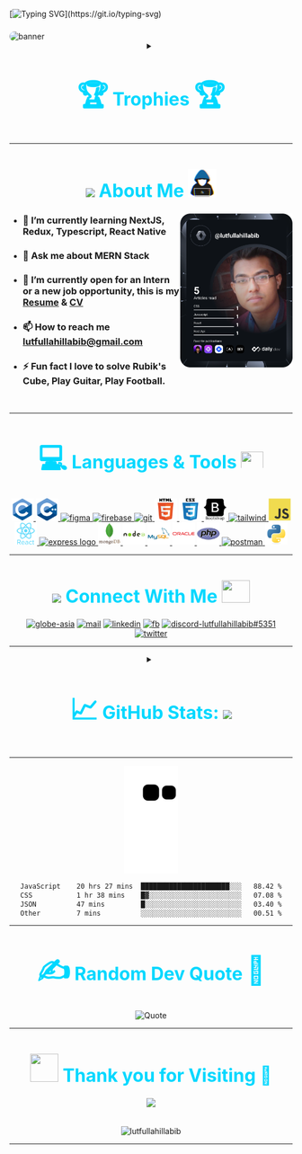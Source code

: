 [![Typing SVG](https://readme-typing-svg.herokuapp.com?font=Akaya+Telivigala&size=65&pause=1000&color=00D8FF&center=true&vCenter=true&width=900&height=100&lines=Hi+%F0%9F%91%8B%F0%9F%8F%BD+%2C+I'm+Md.+Lutfullahil+Labib.;I'm+a+Web+Developer.;Feel+Free+to+Get+in+Touch.+%F0%9F%98%8A;Nice+to+Meet+You..!!)](https://git.io/typing-svg)

###

<!-- ![Banner](https://github.com/lutfullahillabib/lutfullahillabib/blob/main/LLL-Banner.gif) -->

<!-- ![Banner](https://i.ibb.co/jJkMM8Y/LLL-Banner.png) -->

<!-- ![Banner](https://i.ibb.co/R91pYNB/LLL-Banner.gif) -->

<img src='https://i.ibb.co/R91pYNB/LLL-Banner.gif' alt='banner' style=" border-radius: 10px" >

<!-- <h1 align="center">Hi 👋, I'm Md. Lutfullahil Labib</h1>
<h3 align="center">A passionate Web Developer from Bangladesh</h3> -->

<!-- <p align="left"> <img src="https://komarev.com/ghpvc/?username=lutfullahillabib&label=Profile%20views&color=0e75b6&style=flat" alt="lutfullahillabib" /> </p> -->


<!-- <details align="center"> -->
<details >

**<summary align="center" ><h1 style="color:#00D8FF;font-size:32px;" > <span style="font-size:50px">🏆</span> Trophies <span style="font-size:50px">🏆</span> </h1></summary>**

<p align="center"> <a href="https://github.com/ryo-ma/github-profile-trophy"><img src="https://github-profile-trophy.vercel.app/?username=lutfullahillabib&theme=algolia" alt="lutfullahillabib" /></a> </p>

</details>

---

**<h1 style="color:#00D8FF;font-size:32px;"  align="center" > <img src="https://emojis.slackmojis.com/emojis/images/1531849430/4246/blob-sunglasses.gif?1531849430" width="50"/> **About Me** <picture><img src = "https://github.com/0xAbdulKhalid/0xAbdulKhalid/raw/main/assets/mdImages/about_me.gif" width="50px"></picture> </h1>**

<!-- # -->
<!-- --- -->

<!-- <img align="right" alt="coding" width="400" src="https://i.pinimg.com/originals/e8/f4/53/e8f453469a3ec97ecd354df465d73913.gif"> -->

<div align="left">

<!-- <a href="https://app.daily.dev/lutfullahillabib"><img align='right' src="https://api.daily.dev/devcards/0c1ebcf21d95449d95fb46f6c7808e21.png?r=1h9" width="400" alt="Md. Lutfullahil Labib's Dev Card"/></a> -->

<!-- 0c1ebcf21d95449d95fb46f6c7808e21 -->

<a href="https://app.daily.dev/lutfullahillabib"><img align='right' src="https://github.com/lutfullahillabib/lutfullahillabib/blob/main/devcard.svg" width="200" alt="LLL Dev Card"/></a>

</div>

- ### 🌱 I’m currently learning **NextJS, Redux, Typescript, React Native**

- ### 💬 Ask me about **MERN Stack**

- ### 📄 I’m currently open for an Intern or a new job opportunity, this is my **[Resume](https://drive.google.com/file/d/1E7ppUhCtNuwkt05czFztrBdtu5Fz87tE/view?usp=sharing)** & **[CV](https://drive.google.com/file/d/1XKhqEtqAi8bAjOgs9kliahKjiNTLV0gC/view?usp=sharing)**

- ### 📫 How to reach me **lutfullahillabib@gmail.com**

- ### ⚡ Fun fact **I love to solve Rubik's Cube, Play Guitar, Play Football.**

<br/>

---

**<h1 style="color:#00D8FF;font-size:32px;"  align="center"> <span style="font-size:50px">💻</span> Languages & Tools <img src = "https://raw.githubusercontent.com/rahulbanerjee26/githubProfileReadmeGenerator/main/gifs/code.gif" width = 40px height=30px> </h1>**

<!-- <br clear="both"> -->

<!-- <h3 align="left">Languages and Tools:</h3> -->

<!-- <hr/> -->

<p align="center"> <a href="https://www.cprogramming.com/" target="_blank" rel="noreferrer"> <img src="https://raw.githubusercontent.com/devicons/devicon/master/icons/c/c-original.svg" alt="c" width="40" height="40"/> </a> <a href="https://www.w3schools.com/cpp/" target="_blank" rel="noreferrer"> <img src="https://raw.githubusercontent.com/devicons/devicon/master/icons/cplusplus/cplusplus-original.svg" alt="cplusplus" width="40" height="40"/> </a> <a href="https://www.figma.com/" target="_blank" rel="noreferrer"> <img src="https://www.vectorlogo.zone/logos/figma/figma-icon.svg" alt="figma" width="40" height="40"/> </a> <a href="https://firebase.google.com/" target="_blank" rel="noreferrer"> <img src="https://www.vectorlogo.zone/logos/firebase/firebase-icon.svg" alt="firebase" width="40" height="40"/> </a> <a href="https://git-scm.com/" target="_blank" rel="noreferrer"> <img src="https://www.vectorlogo.zone/logos/git-scm/git-scm-icon.svg" alt="git" width="40" height="40"/> </a> <a href="https://www.w3.org/html/" target="_blank" rel="noreferrer"> <img src="https://raw.githubusercontent.com/devicons/devicon/master/icons/html5/html5-original-wordmark.svg" alt="html5" width="40" height="40"/> </a> <a href="https://www.w3schools.com/css/" target="_blank" rel="noreferrer"> <img src="https://raw.githubusercontent.com/devicons/devicon/master/icons/css3/css3-original-wordmark.svg" alt="css3" width="40" height="40"/> </a> <a href="https://getbootstrap.com" target="_blank" rel="noreferrer"> <img src="https://raw.githubusercontent.com/devicons/devicon/master/icons/bootstrap/bootstrap-plain-wordmark.svg" alt="bootstrap" width="40" height="40"/> </a> <a href="https://tailwindcss.com/" target="_blank" rel="noreferrer"> <img src="https://www.vectorlogo.zone/logos/tailwindcss/tailwindcss-icon.svg" alt="tailwind" width="40" height="40"/> </a> <a href="https://developer.mozilla.org/en-US/docs/Web/JavaScript" target="_blank" rel="noreferrer"> <img src="https://raw.githubusercontent.com/devicons/devicon/master/icons/javascript/javascript-original.svg" alt="javascript" width="40" height="40"/> </a> <a href="https://reactjs.org/" target="_blank" rel="noreferrer"> <img src="https://raw.githubusercontent.com/devicons/devicon/master/icons/react/react-original-wordmark.svg" alt="react" width="40" height="40"/> </a> <a href="https://expressjs.com" target="_blank" rel="noreferrer"> <img src="https://i.ibb.co/1fS17jF/icons8-express-js-512.png" height="40" width="52" alt="express logo" /> </a> <a href="https://www.mongodb.com/" target="_blank" rel="noreferrer"> <img src="https://raw.githubusercontent.com/devicons/devicon/master/icons/mongodb/mongodb-original-wordmark.svg" alt="mongodb" width="40" height="40"/> </a> <a href="https://nodejs.org" target="_blank" rel="noreferrer"> <img src="https://raw.githubusercontent.com/devicons/devicon/master/icons/nodejs/nodejs-original-wordmark.svg" alt="nodejs" width="40" height="40"/> </a> <a href="https://www.mysql.com/" target="_blank" rel="noreferrer"> <img src="https://raw.githubusercontent.com/devicons/devicon/master/icons/mysql/mysql-original-wordmark.svg" alt="mysql" width="40" height="40"/> </a> <a href="https://www.oracle.com/" target="_blank" rel="noreferrer"> <img src="https://raw.githubusercontent.com/devicons/devicon/master/icons/oracle/oracle-original.svg" alt="oracle" width="40" height="40"/> </a> <a href="https://www.php.net" target="_blank" rel="noreferrer"> <img src="https://raw.githubusercontent.com/devicons/devicon/master/icons/php/php-original.svg" alt="php" width="40" height="40"/> </a> <a href="https://postman.com" target="_blank" rel="noreferrer"> <img src="https://www.vectorlogo.zone/logos/getpostman/getpostman-icon.svg" alt="postman" width="40" height="40"/> </a> <a href="https://www.python.org" target="_blank" rel="noreferrer"> <img src="https://raw.githubusercontent.com/devicons/devicon/master/icons/python/python-original.svg" alt="python" width="40" height="40"/> </a> </p>

 <!-- <a href="https://nextjs.org/" target="_blank" rel="noreferrer"> <img src="https://cdn.worldvectorlogo.com/logos/nextjs-2.svg" alt="nextjs" width="40" height="40"/> </a> -->

 <!-- <a href="https://redux.js.org" target="_blank" rel="noreferrer"> <img src="https://raw.githubusercontent.com/devicons/devicon/master/icons/redux/redux-original.svg" alt="redux" width="40" height="40"/> </a> -->

 <!-- <a href="https://www.typescriptlang.org/" target="_blank" rel="noreferrer"> <img src="https://raw.githubusercontent.com/devicons/devicon/master/icons/typescript/typescript-original.svg" alt="typescript" width="40" height="40"/> </a>  -->

 <!-- <img src="https://cdn.jsdelivr.net/gh/devicons/devicon/icons/sass/sass-original.svg" height="40" width="52" alt="sass logo"  /> -->

 <!-- <a href="https://nodejs.org" target="_blank" rel="noreferrer"> <img src="https://cdn.jsdelivr.net/gh/devicons/devicon/icons/nodejs/nodejs-original.svg" height="40" width="52" alt="nodejs logo"  /> </a>  -->

 <!-- <a href="https://expressjs.com" target="_blank" rel="noreferrer"> <img src="https://raw.githubusercontent.com/devicons/devicon/master/icons/express/express-original-wordmark.svg" alt="express" width="40" height="40"/> </a>  -->

 <!-- <a href="https://expressjs.com" target="_blank" rel="noreferrer"> <img src="https://github.com/lutfullahillabib/lutfullahillabib/blob/main/exp.svg" height="40" width="52" alt="express logo" /> </a>  -->

<hr/>

**<h1 style="color:#00D8FF;font-size:32px;"  align="center"><img src='https://camo.githubusercontent.com/d07fd255b6713580984a96adcb138c5b1a5f66e6b5998cf1bfa42c705e21c513/68747470733a2f2f6d65646961322e67697068792e636f6d2f6d656469612f616c3767726b6272434368544150456679682f67697068792e6769663f6369643d656366303565343761306e336769316266716e74716d6f62386739616964316f796a327772336473336d67373030626c267269643d67697068792e676966'  width="50px"> Connect With Me <img src='https://raw.githubusercontent.com/rahulbanerjee26/githubProfileReadmeGenerator/main/gifs/handShake.gif' width="50px" height="40px"> </h1>**

<!-- <br clear="both"> -->

<!-- <h3 align="left">Connect with me:</h3> -->

<p align="center"> <a href="https://labib-portfolio-main.web.app/" target="_blank"><img src="https://img.icons8.com/3d-fluency/100/null/globe-asia.png" alt='globe-asia' height='40' width="40"/></a> <a href="mailto:lutfullahillabib@gmail.com" target="_blank"><img src="https://img.icons8.com/3d-fluency/100/null/mail.png" alt='mail' height='40' width="40"/></a> <a href="https://linkedin.com/in/lutfullahillabib/" target="_blank"><img src="https://img.icons8.com/3d-fluency/1500/null/linkedin.png" alt='linkedin' height='40' width="40"/></a> <a href="https://www.facebook.com/lutfullahil.labib/" target="_blank"><img src="https://img.icons8.com/3d-fluency/1500/null/facebook-circled.png" alt='fb' height='40' width="40"/></a> <a href="https://discord.com/users/1008511234255101963" target="_blank"><img src="https://img.icons8.com/3d-fluency/1500/null/discord-logo.png" alt='discord-lutfullahillabib#5351' height='40' width="40"/></a> <a href="https://twitter.com/lutfullahillab" target="_blank"><img src="https://img.icons8.com/3d-fluency/1500/null/twitter-circled.png" alt='twitter' height='40' width="40"/></a> </p>

<!-- <a href="https://wa.me/+8801911302979" target="_blank"><img src="https://img.icons8.com/3d-fluency/1500/null/whatsapp.png" alt='whatsapp' height='40' width="40"/></a> -->

<!-- <a href="https://labib-portfolio-main.web.app/" target="_blank"><img src="https://img.icons8.com/3d-fluency/1500/null/cursor.png" alt='cursor' height='40' width="40"/></a> -->

<!-- <a href="mailto:lutfullahillabib@gmail.com" target="_blank"><img src="https://img.icons8.com/3d-fluency/1500/null/gmail.png" alt='gmail' height='40' width="40"/></a> -->

<!-- <a href="mailto:lutfullahillabib@gmail.com" target="_blank"><img src="https://img.icons8.com/3d-fluency/100/null/filled-message.png" alt='filled-message' height='40' width="40"/></a>  -->

<!--  -->

<!-- <a href="https://twitter.com/lutfullahillab" target="_blank"><img align="center" src="https://raw.githubusercontent.com/rahuldkjain/github-profile-readme-generator/master/src/images/icons/Social/twitter.svg" alt="lutfullahillab" height="30" width="40" /></a> -->

<!-- <a href="https://linkedin.com/in/lutfullahillabib" target="_blank"><img align="center" src="https://raw.githubusercontent.com/rahuldkjain/github-profile-readme-generator/master/src/images/icons/Social/linked-in-alt.svg" alt="lutfullahillabib" height="30" width="40" /></a> -->

<!-- <a href="https://stackoverflow.com/users/20689165/md-lutfullahil-labib" target="_blank"><img align="center" src="https://raw.githubusercontent.com/rahuldkjain/github-profile-readme-generator/master/src/images/icons/Social/stack-overflow.svg" alt="20689165/md-lutfullahil-labib" height="30" width="40" /></a> -->

<!-- <a href="https://fb.com/lutfullahil.labib" target="_blank"><img align="center" src="https://raw.githubusercontent.com/rahuldkjain/github-profile-readme-generator/master/src/images/icons/Social/facebook.svg" alt="lutfullahil.labib" height="30" width="40" /></a> -->

<!-- <a href="https://discord.com/users/1008511234255101963" target="_blank"><img align="center" src="https://raw.githubusercontent.com/rahuldkjain/github-profile-readme-generator/master/src/images/icons/Social/discord.svg" alt="lutfullahillabib#5351" height="40" width="40" /></a> -->

<!-- <img src="https://img.icons8.com/3d-fluency/1500/null/facebook-messenger.png" alt='messenger' height='40' width="40"/> -->

<!-- <img src="https://img.icons8.com/3d-fluency/1500/null/telegram.png" alt='telegram' height='40' width="40"/> -->

<!-- <img src="https://img.icons8.com/3d-fluency/1500/null/skype-2019.png" alt='skype' height='40' width="40"/> -->

<!-- <img src="https://img.icons8.com/3d-fluency/1500/null/github.png" alt='github' height='40' width="40"/> -->

<!-- <img src="https://img.icons8.com/3d-fluency/1500/null/instagram-new.png" alt='instagram' height='40' width="40"/> -->

<!-- --- -->

<!-- <p><img align="left" src="https://github-readme-stats.vercel.app/api/top-langs?username=lutfullahillabib&show_icons=true&locale=en&layout=compact" alt="lutfullahillabib" /></p>

<p>&nbsp;<img align="center" src="https://github-readme-stats.vercel.app/api?username=lutfullahillabib&show_icons=true&locale=en" alt="lutfullahillabib" /></p>

<p><img align="center" src="https://github-readme-streak-stats.herokuapp.com/?user=lutfullahillabib&" alt="lutfullahillabib" /></p> -->

---

<details>

**<summary  align="center" ><h1 style="color:#00D8FF;font-size:32px;"  align="center"> <span style="font-size:50px">📈</span> GitHub Stats: <img src='https://raw.githubusercontent.com/rahulbanerjee26/githubProfileReadmeGenerator/main/gifs/github.gif' width='40px'></h1></summary>**

<div align='center'>

<a href="https://github.com/anuraghazra/github-readme-stats" target="_blank"><img align="center" src="https://github-readme-stats.vercel.app/api/top-langs/?username=lutfullahillabib&theme=chartreuse-dark&layout=compact" alt="Top Langs" /></a> 

<!-- <br/> -->

<img align="center" src="https://github-readme-stats.vercel.app/api?username=lutfullahillabib&show_icons=true&theme=chartreuse-dark" alt="GitHub stats" /> 

<br/>
<br/>

<a href="https://git.io/streak-stats" target="_blank"><img align="center" src="https://github-readme-streak-stats.herokuapp.com/?user=lutfullahillabib&theme=neon-dark" alt="GitHub Streak" /></a> 

</div>

<!-- [![Top Langs](https://github-readme-stats.vercel.app/api/top-langs/?username=lutfullahillabib&theme=chartreuse-dark&layout=compact)](https://github.com/anuraghazra/github-readme-stats)  -->

<!-- ![GitHub stats](https://github-readme-stats.vercel.app/api?username=lutfullahillabib&show_icons=true&theme=chartreuse-dark)  -->

<!-- [![GitHub Streak](https://github-readme-streak-stats.herokuapp.com/?user=lutfullahillabib&theme=neon-dark)](https://git.io/streak-stats)  -->

</details>

<hr>

<div align='center'>

<!-- https://github.com/lutfullahillabib/lutfullahillabib/blob/output/github-contribution-grid-snake.gif -->

<!-- https://github.com/lutfullahillabib/lutfullahillabib/blob/output/github-contribution-grid-snake.svg -->

<img align="center" src="https://github.com/lutfullahillabib/lutfullahillabib/blob/output/github-contribution-grid-snake.svg" alt="snake gif" /> 

<!-- ![snake gif](https://github.com/lutfullahillabib/lutfullahillabib/blob/output/github-contribution-grid-snake.svg) -->

<br/>

<!-- <a href="https://wakatime.com"><img src="https://wakatime.com/share/@lutfullahillabib/13b5f2ed-8267-47cc-a54d-2d7b01ef0d25.png" /></a> -->

<!--START_SECTION:waka-->

```text
JavaScript    20 hrs 27 mins  ██████████████████████░░░   88.42 %
CSS           1 hr 38 mins    █▓░░░░░░░░░░░░░░░░░░░░░░░   07.08 %
JSON          47 mins         █░░░░░░░░░░░░░░░░░░░░░░░░   03.40 %
Other         7 mins          ░░░░░░░░░░░░░░░░░░░░░░░░░   00.51 %
```

<!--END_SECTION:waka-->

---

 **<h1 align="center" style="color:#00D8FF;font-size:32px;"> <span style="font-size:50px">✍️</span> Random Dev Quote <span style="font-size:50px">💬</span> </h1>**
![Quote](https://quotes-github-readme.vercel.app/api?type=horizontal&theme=radical)

</div>

---

<div align="center">

 **<h1 align="center" style="color:#00D8FF;font-size:32px;"> <img src='https://raw.githubusercontent.com/shakilahmedatik/shakilahmedatik/main/hi.gif' width="50px" height="50px"/> Thank you for Visiting 💚 </h1>**
 
 <!-- <img src="https://emojipedia-us.s3.dualstack.us-west-1.amazonaws.com/thumbs/120/facebook/327/flag-bangladesh_1f1e7-1f1e9.png" width="50px" height="50px"/> -->

 <!-- <img src="https://img.icons8.com/emoji/96/null/bangladesh-emoji.png" width="50px" height="50px"/> -->

 <!-- <img src="https://emojipedia-us.s3.dualstack.us-west-1.amazonaws.com/thumbs/120/twitter/348/flag-bangladesh_1f1e7-1f1e9.png" width="50px" height="50px"/> -->

 <!-- <br/> -->
 
 <img src="https://profile-counter.glitch.me/lutfullahillabib/count.svg" />

</div>

<br/>

<p align="center"> <img src="https://komarev.com/ghpvc/?username=lutfullahillabib&label=Profile%20views&color=brightgreen&style=for-the-badge" alt="lutfullahillabib" /> </p>

<!-- ![Visitor Count](https://profile-counter.glitch.me/lutfullahillabib/count.svg) -->

---

